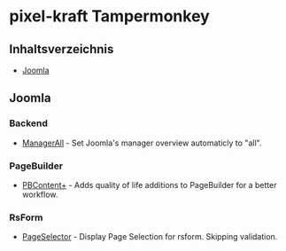 # pixel-kraft Tampermonkey

## Inhaltsverzeichnis

- [Joomla](#joomla)

## Joomla

### Backend
- [ManagerAll](src/joomla/backend/ManagerAll.js) - Set Joomla's manager overview automaticly to "all".

### PageBuilder
- [PBContent+](src/joomla/pagebuilder/PBContent+.js) - Adds quality of life additions to PageBuilder for a better workflow.

### RsForm
- [PageSelector](src/joomla/rsform/PageSelector.js) - Display Page Selection for rsform. Skipping validation.

